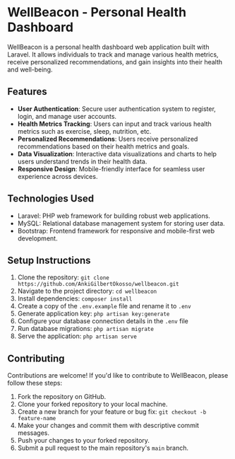 
# WellBeacon - Personal Health Dashboard

WellBeacon is a personal health dashboard web application built with Laravel. It allows individuals to track and manage various health metrics, receive personalized recommendations, and gain insights into their health and well-being.

## Features

- **User Authentication**: Secure user authentication system to register, login, and manage user accounts.
- **Health Metrics Tracking**: Users can input and track various health metrics such as exercise, sleep, nutrition, etc.
- **Personalized Recommendations**: Users receive personalized recommendations based on their health metrics and goals.
- **Data Visualization**: Interactive data visualizations and charts to help users understand trends in their health data.
- **Responsive Design**: Mobile-friendly interface for seamless user experience across devices.

## Technologies Used

- Laravel: PHP web framework for building robust web applications.
- MySQL: Relational database management system for storing user data.
- Bootstrap: Frontend framework for responsive and mobile-first web development.

## Setup Instructions

1. Clone the repository: `git clone https://github.com/AnkiGilbertOkosso/wellbeacon.git`
2. Navigate to the project directory: `cd wellbeacon`
3. Install dependencies: `composer install`
4. Create a copy of the `.env.example` file and rename it to `.env`
5. Generate application key: `php artisan key:generate`
6. Configure your database connection details in the `.env` file
7. Run database migrations: `php artisan migrate`
8. Serve the application: `php artisan serve`

## Contributing

Contributions are welcome! If you'd like to contribute to WellBeacon, please follow these steps:

1. Fork the repository on GitHub.
2. Clone your forked repository to your local machine.
3. Create a new branch for your feature or bug fix: `git checkout -b feature-name`
4. Make your changes and commit them with descriptive commit messages.
5. Push your changes to your forked repository.
6. Submit a pull request to the main repository's `main` branch.

